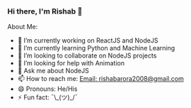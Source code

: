 ### Hi there, I'm Rishab 👋

About Me:

- 🔭 I’m currently working on ReactJS and NodeJS
- 🌱 I’m currently learning Python and Machine Learning
- 👯 I’m looking to collaborate on NodeJS projects
- 🤔 I’m looking for help with Animation
- 💬 Ask me about NodeJS
- 📫 How to reach me: [Email: rishabarora2008@gmail.com](rishabarora2008@gmail.com)
- 😄 Pronouns: He/His
- ⚡ Fun fact: ¯\\\_(ツ)_/¯
